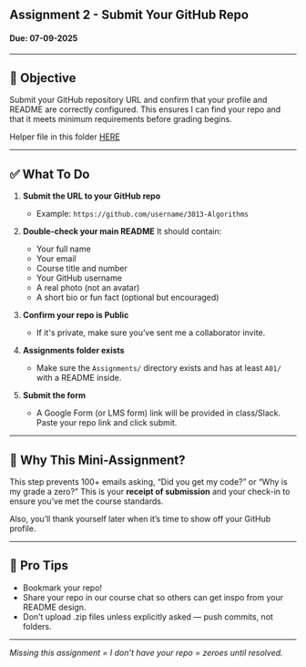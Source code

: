 ## Assignment 2 - Submit Your GitHub Repo

#### Due: 07-09-2025

---

## 🚩 Objective

Submit your GitHub repository URL and confirm that your profile and README are correctly configured. This ensures I can find your repo and that it meets minimum requirements before grading begins.

Helper file in this folder [HERE](./assignment_repo_template)

---

## ✅ What To Do

1. **Submit the URL to your GitHub repo**

   - Example: `https://github.com/username/3013-Algorithms`

2. **Double-check your main README**
   It should contain:

   - Your full name
   - Your email
   - Course title and number
   - Your GitHub username
   - A real photo (not an avatar)
   - A short bio or fun fact (optional but encouraged)

3. **Confirm your repo is Public**

   - If it's private, make sure you’ve sent me a collaborator invite.

4. **Assignments folder exists**

   - Make sure the `Assignments/` directory exists and has at least `A01/` with a README inside.

5. **Submit the form**

   - A Google Form (or LMS form) link will be provided in class/Slack. Paste your repo link and click submit.

---

## 🧠 Why This Mini-Assignment?

This step prevents 100+ emails asking, “Did you get my code?” or “Why is my grade a zero?” This is your **receipt of submission** and your check-in to ensure you’ve met the course standards.

Also, you’ll thank yourself later when it’s time to show off your GitHub profile.

---

## 📎 Pro Tips

- Bookmark your repo!
- Share your repo in our course chat so others can get inspo from your README design.
- Don’t upload .zip files unless explicitly asked — push commits, not folders.

---

_Missing this assignment = I don’t have your repo = zeroes until resolved._
